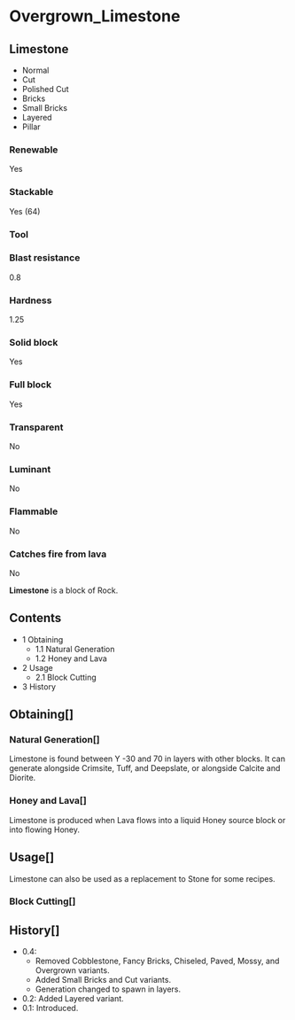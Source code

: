 # Overgrown_Limestone

## Limestone

- Normal
- Cut
- Polished Cut
- Bricks
- Small Bricks
- Layered
- Pillar

### Renewable

Yes

### Stackable

Yes (64)

### Tool

### Blast resistance

0.8

### Hardness

1.25

### Solid block

Yes

### Full block

Yes

### Transparent

No

### Luminant

No

### Flammable

No

### Catches fire from lava

No

**Limestone** is a block of Rock.

## Contents

- 1 Obtaining
    - 1.1 Natural Generation
    - 1.2 Honey and Lava
- 2 Usage
    - 2.1 Block Cutting
- 3 History

## Obtaining[]

### Natural Generation[]

Limestone is found between Y -30 and 70 in layers with other blocks. It can generate alongside Crimsite, Tuff, and Deepslate, or alongside Calcite and Diorite.

### Honey and Lava[]

Limestone is produced when Lava flows into a liquid Honey source block or into flowing Honey.

## Usage[]

Limestone can also be used as a replacement to Stone for some recipes.

### Block Cutting[]

## History[]

- 0.4:
    - Removed Cobblestone, Fancy Bricks, Chiseled, Paved, Mossy, and Overgrown variants.
    - Added Small Bricks and Cut variants.
    - Generation changed to spawn in layers.
- 0.2: Added Layered variant.
- 0.1: Introduced.